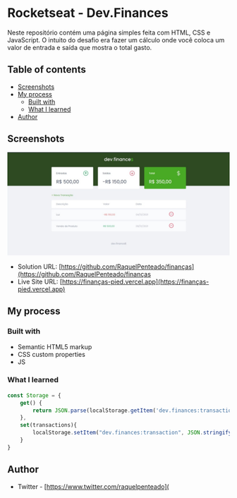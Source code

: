 # Rocketseat - Dev.Finances

Neste repositório contém uma página simples feita com HTML, CSS e JavaScript. O intuito do desafio era fazer um cálculo onde você coloca um valor de entrada e saída que mostra o total gasto.

## Table of contents

- [Screenshots](#screenshots)
- [My process](#my-process)
  - [Built with](#built-with)
  - [What I learned](#what-i-learned)
- [Author](#author)

## Screenshots

![imagem tela final](./assets/image.jpg)



- Solution URL: [https://github.com/RaquelPenteado/finanças](https://github.com/RaquelPenteado/finanças
- Live Site URL: [https://finanças-pied.vercel.app](https://finanças-pied.vercel.app)

## My process

### Built with

- Semantic HTML5 markup
- CSS custom properties
- JS

### What I learned

```js
const Storage = {
    get() {
        return JSON.parse(localStorage.getItem('dev.finances:transactions')) || []
    },
    set(transactions){
        localStorage.setItem("dev.finances:transaction", JSON.stringify(transactions))
    }
}
```

## Author

- Twitter - [https://www.twitter.com/raquelpenteado](